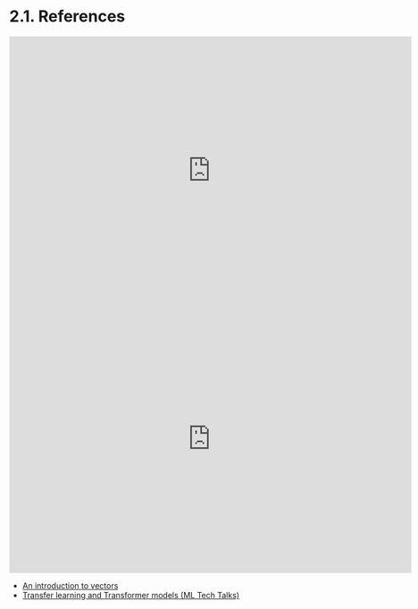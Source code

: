 # 2.1. References

 

<iframe width="720" height="480" src="https://www.youtube.com/embed/LlKAna21fLE" title="YouTube video player" frameborder="0" allow="accelerometer; autoplay; clipboard-write; encrypted-media; gyroscope; picture-in-picture" allowfullscreen></iframe>

<iframe width="720" height="480" src="https://www.youtube.com/embed/fNk_zzaMoSs" title="YouTube video player" frameborder="0" allow="accelerometer; autoplay; clipboard-write; encrypted-media; gyroscope; picture-in-picture" allowfullscreen></iframe>
 
 
- [An introduction to vectors](https://mathinsight.org/vector_introduction)
- [Transfer learning and Transformer models (ML Tech Talks)](https://www.youtube.com/watch?v=LE3NfEULV6k)

